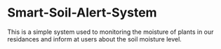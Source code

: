 # Smart-Soil-Alert-System
This is a simple system used to monitoring the moisture of plants in our residances and inform at users about the soil moisture level.

